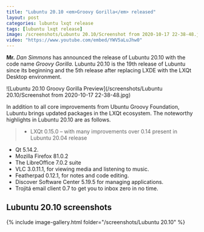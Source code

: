```yaml
---
title: "Lubuntu 20.10 <em>Groovy Gorilla</em> released"
layout: post
categories: lubuntu lxqt release
tags: [lubuntu lxqt release]
image: /screenshots/Lubuntu 20.10/Screenshot from 2020-10-17 22-38-48.jpg
video: "https://www.youtube.com/embed/YWV5aLuJhw0"
---
```


**Mr.** *Dan Simmons* has announced the release of Lubuntu 20.10 with the code name *Groovy Gorilla*. Lubuntu 20.10 is the 19th release of Lubuntu since its beginning and the 5th release after replacing LXDE with the LXQt Desktop environment.

![Lubuntu 20.10 Groovy Gorilla Preview](/screenshots/Lubuntu 20.10/Screenshot from 2020-10-17 22-38-48.jpg)

In addition to all core improvements from Ubuntu Groovy Foundation, Lubuntu brings updated packages in the LXQt ecosystem. The noteworthy highlights in Lubuntu 20.10 are as follows.
> - LXQt 0.15.0 – with many improvements over 0.14 present in Lubuntu 20.04 release
- Qt 5.14.2.
- Mozilla Firefox 81.0.2
- The LibreOffice 7.0.2 suite
- VLC 3.0.11.1, for viewing media and listening to music.
- Featherpad 0.12.1, for notes and code editing.
- Discover Software Center 5.19.5 for managing applications.
- Trojitá email client 0.7 to get you to inbox zero in no time.

## Lubuntu 20.10 screenshots
{% include image-gallery.html folder="/screenshots/Lubuntu 20.10" %}